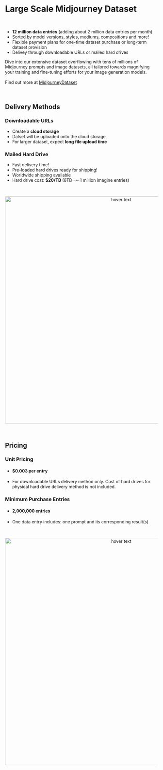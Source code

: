 # Large Scale Midjourney Dataset
<br>
<ul>
  <li><b>12 million data entries</b> (adding about 2 million data entries per month)</li>
  <li>Sorted by model versions, styles, mediums, compositions and more!</li>
  <li>Flexible payment plans for one-time dataset purchase or long-term dataset provision</li>
  <li>Delivey through downloadable URLs or mailed hard drives</li>
</ul>
<p>Dive into our extensive dataset overflowing with tens of millions of Midjourney prompts and image datasets, all tailored towards magnifying your training and fine-tuning efforts for your image generation models.
  <br>
  <br>Find out more at <a href="https://midjourneydataset.com/"> MidjourneyDataset </a>
</p>
<br>
<h2>Delivery Methods</h2>
<h3>Downloadable URLs</h3>
<ul>
  <li>Create a <b>cloud storage</b></li>
  <li>Datset will be uploaded onto the cloud storage</li>
  <li>For larger dataset, expect <b>long file upload time</b></li>
</ul>
<h3>Mailed Hard Drive</h3>
<ul>
  <li>Fast delivery time!</li>
  <li>Pre-loaded hard drives ready for shipping!</li>
  <li>Worldwide shipping available</li>
  <li>Hard drive cost: <b>$20/TB</b> (6TB =~ 1 million imagine entries)</li>
</ul>
<br>
<p align="center">
  <img src="https://github.com/MidjourneyDataset/Large-Scale-Midjourney-Dataset/assets/167390558/72f676a4-6855-40db-a622-c8db2a16f41c" width="750" title="hover text">
</p>
<br>
<h2>Pricing</h2>
<h3>Unit Pricing</h3>
<ul>
  <li><h4><b>$0.003</b> per entry</h4></li>
  <li>For downloadable URLs delivery method only. Cost of hard drives for physical hard drive delivery method is not included.</li>
</ul>
<h3>Minimum Purchase Entries</h3>
<ul>
  <li><h4><b>2,000,000</b> entries</h4></li>
  <li>One data entry includes: one prompt and its corresponding result(s)</li>
</ul>
<br>
<p align="center">
  <img src="https://github.com/MidjourneyDataset/Large-Scale-Midjourney-Dataset/assets/167390558/330252ed-70dd-4bfe-a6fa-5036a13d5028" width="750" title="hover text">
</p>
<br>

